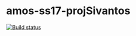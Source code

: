 # amos-ss17-projSivantos

[![Build status](https://ci.appveyor.com/api/projects/status/6m1cw2mw78q08j85/branch/master?svg=true)](https://ci.appveyor.com/project/adrianmkofficial/amos-ss17-projsivantos/branch/master)
